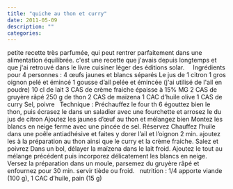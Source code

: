 ```yaml
---
title: "quiche au thon et curry"
date: 2011-05-09
description: ""
categories: 
---
```


          
 petite recette très parfumée, qui peut rentrer parfaitement dans une alimentation équilibrée. c'est une recette que j'avais depuis longtemps et que j'ai retrouvé dans le livre cuisiner léger des éditions solar.   &nbsp;      &nbsp;   Ingrédients pour 4 personnes&nbsp;:   4 œufs jaunes et blancs séparés   Le jus de 1 citron   1 gros oignon pelé et émincé   1 gousse d’ail pelée et émincée (j'ai utilisé de l'ail en poudre)   10 cl de lait   3 CAS de crème fraiche épaisse à 15% MG   2 CAS de gruyère râpé   250 g de thon   2 CAS de maïzena   1 CAC d’huile olive   1 CAS de curry   Sel, poivre   &nbsp;   Technique&nbsp;:   Préchauffez le four th 6   égouttez bien le thon, puis écrasez le dans un saladier avec une fourchette et arrosez le du jus de citron   Ajoutez les jaunes d’œuf au thon et mélangez bien   Montez les blancs en neige ferme avec une pincée de sel. Réservez   Chauffez l’huile dans une poêle antiadhésive et faites y dorer l’ail et l’oignon 2 min. ajoutez les à la préparation au thon ainsi que le curry et la crème fraiche. Salez et poivrez   Dans un bol, délayer la maïzena dans le lait froid. Ajoutez le tout au mélange précédent puis incorporez délicatement les blancs en neige.   Versez la préparation dans un moule, parsemez du gruyère râpé et enfournez pour 30 min. servir tiède ou froid.   &nbsp;      nutrition&nbsp;: 1/4 apporte viande (100 g), 1 CAC d’huile, pain (15 g) 

                          
